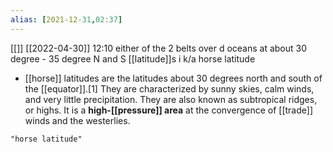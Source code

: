 ```yaml
---
alias: [2021-12-31,02:37]
---
```

[[]]
[[2022-04-30]] 12:10
either of the 2 belts over d oceans at about 30 degree - 35 degree N and S [[latitude]]s i k/a horse latitude

- [[horse]] latitudes are the latitudes about 30 degrees north and south of the [[equator]].[1] They are characterized by sunny skies, calm winds, and very little precipitation. They are also known as subtropical ridges, or highs. It is a **high-[[pressure]] area** at the convergence of [[trade]] winds and the westerlies. 
```query
"horse latitude"
```